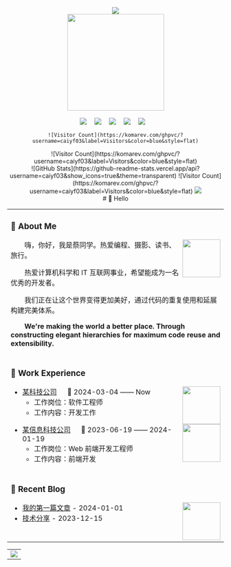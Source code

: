 <div align="center">

  <!-- 动态打字效果 -->
  <div align="center"> 
    <img src="https://readme-typing-svg.herokuapp.com/?lines=Cai%20YiFan's%20Homepage!;坐看云卷云舒,静听花开花落&center=true&font=Roboto&size=27" />
  </div>

  <!-- 敲代码的图片 -->
  <picture>
    <source media="(prefers-color-scheme: dark)" srcset="https://cdn.jsdelivr.net/gh/caiyf03/caiyf03/assets/images/coding.gif" />
    <source media="(prefers-color-scheme: light)" srcset="https://cdn.jsdelivr.net/gh/caiyf03/caiyf03/assets/images/developer.svg" height="225px" />
    <img src="https://cdn.jsdelivr.net/gh/caiyf03/caiyf03/assets/images/coding.gif" />
  </picture>

  <div>&nbsp;</div>

  <!-- 个人资料徽标 -->
  <div>
    <a href="no"><img src="https://img.shields.io/badge/Twitter-推特-blue" /></a>&emsp;
    <a href="no"><img src="https://img.shields.io/badge/YouTube-油管-c32136" /></a>&emsp;
    <a href="no"><img src="https://img.shields.io/badge/Website-博客-8c36db" /></a>&emsp;
    <a href="no"><img src="https://img.shields.io/badge/WeChat-微信-07c160" /></a>&emsp;
    <a href="no"><img src="https://img.shields.io/badge/Bilibili-B站-ff69b4" /></a>&emsp;
   
    
    ![Visitor Count](https://komarev.com/ghpvc/?username=caiyf03&label=Visitors&color=blue&style=flat)
    
  </div>
![Visitor Count](https://komarev.com/ghpvc/?username=caiyf03&label=Visitors&color=blue&style=flat)

<div align="center">
  ![GitHub Stats](https://github-readme-stats.vercel.app/api?username=caiyf03&show_icons=true&theme=transparent)
  ![Visitor Count](https://komarev.com/ghpvc/?username=caiyf03&label=Visitors&color=blue&style=flat)
  <a href="https://wakatime.com/@caiyf03">
    <img src="https://wakatime.com/badge/user/YOUR_WAKATIME_ID.svg"/>
  </a>
</div>
# 🙋 Hello

<table>
  
<tr><td>

### 🤺 About Me

<img align="right" width="88" src="https://cdn.jsdelivr.net/gh/caiyf03/caiyf03/assets/images/jobs.png" />

<p>&emsp;&emsp;嗨，你好，我是蔡同学。热爱编程、摄影、读书、旅行。</p>
<p>&emsp;&emsp;热爱计算机科学和 IT 互联网事业，希望能成为一名优秀的开发者。</p>
<p>&emsp;&emsp;我们正在让这个世界变得更加美好，通过代码的重复使用和延展构建完美体系。</p>
<p>&emsp;&emsp;<strong>We're making the world a better place. Through constructing elegant hierarchies for maximum code reuse and extensibility.</strong></p>

</td></tr>

<tr><td>

### 🏢 Work Experience

<img align="right" width="88" src="https://cdn.jsdelivr.net/gh/caiyf03/caiyf03/assets/images/yuanze.png" />

- [某科技公司](https://example.com/) &emsp; 📌 2024-03-04 —— Now
  - 工作岗位：软件工程师
  - 工作内容：开发工作

<img align="right" width="88" src="https://cdn.jsdelivr.net/gh/caiyf03/caiyf03/assets/images/tuhui.png" />

- [某信息科技公司](https://example.com/) &emsp; 📌 2023-06-19 —— 2024-01-19
  - 工作岗位：Web 前端开发工程师
  - 工作内容：前端开发

</td></tr>

<tr><td>

### 📃 Recent Blog

<img align="right" width="88" src="https://cdn.jsdelivr.net/gh/caiyf03/caiyf03/assets/images/astronaut.png" />

<!-- 博客文章列表 -->
* <a href='https://example.com' target='_blank'>我的第一篇文章</a> - 2024-01-01
* <a href='https://example.com' target='_blank'>技术分享</a> - 2023-12-15

</td></tr>
</table>

<!-- 语言统计 -->
<table>
  <tr>
    <td> <img src="https://github-readme-stats.vercel.app/api/top-langs/?username=caiyf03" /> </td>
  </tr>
</table>

